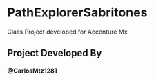 # PathExplorerSabritones</br>

Class Project developed for Accenture Mx

## Project Developed By</br>

#### @CarlosMtz1281</br>